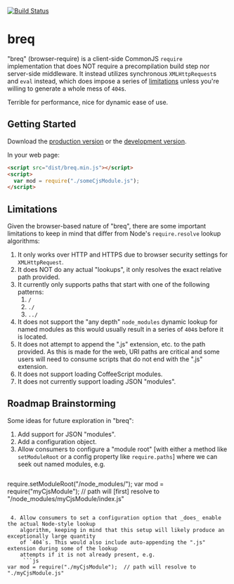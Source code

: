 [![Build Status](https://travis-ci.org/JamesMGreene/breq.png)](https://travis-ci.org/JamesMGreene/breq)

# breq

"breq" (browser-require) is a client-side CommonJS `require` implementation that does NOT require a
precompilation build step nor server-side middleware. It instead utilizes synchronous
`XMLHttpRequest`s and `eval` instead, which does impose a series of [limitations](#limitations)
unless you're willing to generate a whole mess of `404`s.

Terrible for performance, nice for dynamic ease of use.


## Getting Started
Download the [production version][min] or the [development version][max].

[min]: https://raw.github.com/JamesMGreene/breq/master/dist/breq.min.js
[max]: https://raw.github.com/JamesMGreene/breq/master/dist/breq.js

In your web page:

```html
<script src="dist/breq.min.js"></script>
<script>
  var mod = require("./someCjsModule.js");
</script>
```


## Limitations
Given the browser-based nature of "breq", there are some important limitations to keep in mind that
differ from Node's `require.resolve` lookup algorithms:
 1. It only works over HTTP and HTTPS due to browser security settings for `XMLHttpRequest`.
 2. It does NOT do any actual "lookups", it only resolves the exact relative path provided.
 3. It currently only supports paths that start with one of the following patterns:
      1. `/`
      2. `./`
      3. `../`
 4. It does not support the "any depth" `node_modules` dynamic lookup for named modules as this
    would usually result in a series of `404`s before it is located.
 5. It does not attempt to append the ".js" extension, etc. to the path provided. As this is made
    for the web, URI paths are critical and some users will need to consume scripts that do not
    end with the ".js" extension.
 6. It does not support loading CoffeeScript modules.
 7. It does not currently support loading JSON "modules".


## Roadmap Brainstorming
Some ideas for future exploration in "breq":  

 1. Add support for JSON "modules".
 2. Add a configuration object.
 3. Allow consumers to configure a "module root" [with either a method like `setModuleRoot` or
    a config property like `require.paths`] where we can seek out named modules, e.g.
     ```js
require.setModuleRoot("/node_modules/");
var mod = require("myCjsModule");     // path will [first] resolve to "/node_modules/myCjsModule/index.js"
```

 4. Allow consumers to set a configuration option that _does_ enable the actual Node-style lookup
    algorithm, keeping in mind that this setup will likely produce an exceptionally large quantity
    of `404`s. This would also include auto-appending the ".js" extension during some of the lookup
    attempts if it is not already present, e.g.
     ```js
var mod = require("./myCjsModule");  // path will resolve to "./myCjsModule.js"
```
